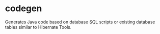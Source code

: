 # codegen
Generates Java code based on database SQL scripts or existing database tables similar to Hibernate Tools.
